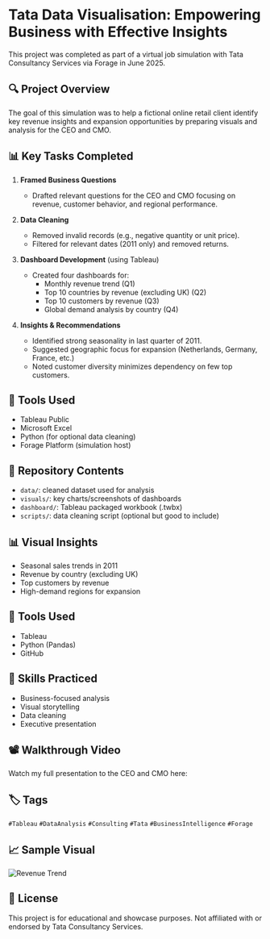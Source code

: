 # Tata Data Visualisation: Empowering Business with Effective Insights

This project was completed as part of a virtual job simulation with Tata Consultancy Services via Forage in June 2025.

## 🔍 Project Overview

The goal of this simulation was to help a fictional online retail client identify key revenue insights and expansion opportunities by preparing visuals and analysis for the CEO and CMO.

## 📊 Key Tasks Completed

1. **Framed Business Questions**  
   - Drafted relevant questions for the CEO and CMO focusing on revenue, customer behavior, and regional performance.

2. **Data Cleaning**  
   - Removed invalid records (e.g., negative quantity or unit price).
   - Filtered for relevant dates (2011 only) and removed returns.

3. **Dashboard Development** (using Tableau)
   - Created four dashboards for:
     - Monthly revenue trend (Q1)
     - Top 10 countries by revenue (excluding UK) (Q2)
     - Top 10 customers by revenue (Q3)
     - Global demand analysis by country (Q4)

4. **Insights & Recommendations**
   - Identified strong seasonality in last quarter of 2011.
   - Suggested geographic focus for expansion (Netherlands, Germany, France, etc.)
   - Noted customer diversity minimizes dependency on few top customers.

## 💼 Tools Used

- Tableau Public
- Microsoft Excel
- Python (for optional data cleaning)
- Forage Platform (simulation host)

## 📁 Repository Contents

- `data/`: cleaned dataset used for analysis
- `visuals/`: key charts/screenshots of dashboards
- `dashboard/`: Tableau packaged workbook (.twbx)
- `scripts/`: data cleaning script (optional but good to include)

## 📊 Visual Insights
- Seasonal sales trends in 2011
- Revenue by country (excluding UK)
- Top customers by revenue
- High-demand regions for expansion

## 🔧 Tools Used
- Tableau
- Python (Pandas)
- GitHub

## 🎯 Skills Practiced
- Business-focused analysis
- Visual storytelling
- Data cleaning
- Executive presentation

## 📽️ Walkthrough Video

Watch my full presentation to the CEO and CMO here: 

## 🏷️ Tags

`#Tableau` `#DataAnalysis` `#Consulting` `#Tata` `#BusinessIntelligence` `#Forage`

## 📈 Sample Visual
![Revenue Trend](visuals/q1_trend_chart.png)

## 📜 License

This project is for educational and showcase purposes. Not affiliated with or endorsed by Tata Consultancy Services.
